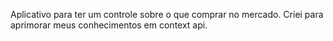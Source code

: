 Aplicativo para ter um controle sobre o que comprar no mercado. Criei para aprimorar meus conhecimentos em context api.
